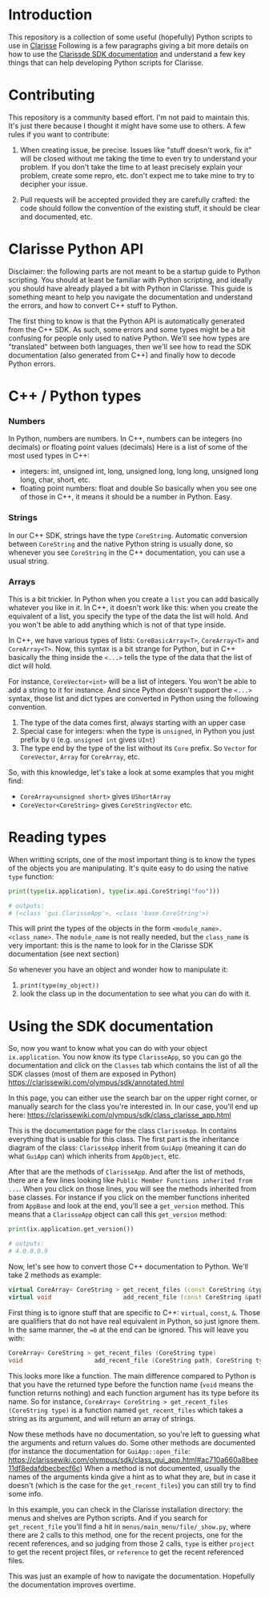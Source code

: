 Introduction
============

This repository is a collection of some useful (hopefully) Python scripts to use in [Clarisse](https://www.isotropix.com/)
Following is a few paragraphs giving a bit more details on how to use the [Clarissde SDK documentation](https://clarissewiki.com/olympus/sdk/index.html)
and understand a few key things that can help developing Python scripts for Clarisse.

Contributing
============

This repository is a community based effort. I'm not paid to maintain this. It's just there because I thought it might have some use
to others. A few rules if you want to contribute:

1. When creating issue, be precise. Issues like "stuff doesn't work, fix it" will be closed without me taking the time to even try to
understand your problem. If you don't take the time to at least precisely explain your problem, create some repro, etc. don't expect
me to take mine to try to decipher your issue.

2. Pull requests will be accepted provided they are carefully crafted: the code should follow the convention of the existing stuff,
it should be clear and documented, etc.

Clarisse Python API
===================

Disclaimer: the following parts are not meant to be a startup guide to Python scripting. You should at least be familiar with Python
scripting, and ideally you should have already played a bit with Python in Clarisse. This guide is something meant to help you navigate
the documentation and understand the errors, and how to convert C++ stuff to Python.

The first thing to know is that the Python API is automatically generated from the C++ SDK. As such, some errors and some types might
be a bit confusing for people only used to native Python. We'll see how types are "translated" between both languages, then we'll see
how to read the SDK documentation (also generated from C++) and finally how to decode Python errors.

C++ / Python types
==================

### Numbers

In Python, numbers are numbers. In C++, numbers can be integers (no decimals) or floating point values (decimals) Here is a list of some
of the most used types in C++:
- integers: int, unsigned int, long, unsigned long, long long, unsigned long long, char, short, etc.
- floating point numbers: float and double
So basically when you see one of those in C++, it means it should be a number in Python. Easy.

### Strings

In our C++ SDK, strings have the type `CoreString`. Automatic conversion between `CoreString` and the native Python string is usually done,
so whenever you see `CoreString` in the C++ documentation, you can use a usual string.

### Arrays

This is a bit trickier. In Python when you create a `list` you can add basically whatever you like in it. In C++, it doesn't work like this:
when you create the equivalent of a list, you specify the type of the data the list will hold. And you won't be able to add anything which is
not of that type inside.

In C++, we have various types of lists: `CoreBasicArray<T>`, `CoreArray<T>` and `CoreArray<T>`. Now, this syntax is a bit strange for Python,
but in C++ basically the thing inside the `<...>` tells the type of the data that the list of dict will hold.

For instance, `CoreVector<int>` will be a list of integers. You won't be able to add a string to it for instance. And since Python doesn't
support the `<...>` syntax, those list and dict types are converted in Python using the following convention.
1. The type of the data comes first, always starting with an upper case
2. Special case for integers: when the type is `unsigned`, in Python you just prefix by `U` (e.g. `unsigned int` gives `UInt`)
3. The type end by the type of the list without its `Core` prefix. So `Vector` for `CoreVector`, `Array` for `CoreArray`, etc.

So, with this knowledge, let's take a look at some examples that you might find:
- `CoreArray<unsigned short>` gives `UShortArray`
- `CoreVector<CoreString>` gives `CoreStringVector`
etc.

Reading types
=============

When writting scripts, one of the most important thing is to know the types of the objects you are manipulating. It's quite easy to do using the
native `type` function:
```python
print(type(ix.application), type(ix.api.CoreString("foo")))

# outputs:
# (<class 'gui.ClarisseApp'>, <class 'base.CoreString'>)
```

This will print the types of the objects in the form `<module_name>.<class_name>`. The `module_name` is not really needed, but the `class_name` is
very important: this is the name to look for in the Clarisse SDK documentation (see next section)

So whenever you have an object and wonder how to manipulate it:
1. `print(type(my_object))`
2. look the class up in the documentation to see what you can do with it.

Using the SDK documentation
===========================

So, now you want to know what you can do with your object `ix.application`. You now know its type `ClarisseApp`, so you can go the documentation
and click on the `Classes` tab which contains the list of all the SDK classes (most of them are exposed in Python)
https://clarissewiki.com/olympus/sdk/annotated.html

In this page, you can either use the search bar on the upper right corner, or manually search for the class you're interested in. In our case,
you'll end up here: https://clarissewiki.com/olympus/sdk/class_clarisse_app.html

This is the documentation page for the class `ClarisseApp`. In contains everything that is usable for this class. The first part is the inheritance
diagram of the class: `ClarisseApp` inherit from `GuiApp` (meaning it can do what `GuiApp` can) which inherits from `AppObject`, etc.

After that are the methods of `ClarisseApp`. And after the list of methods, there are a few lines looking like `Public Member Functions inherited
from ...`. When you click on those lines, you will see the methods inherited from base classes. For instance if you click on the member functions
inherited from `AppBase` and look at the end, you'll see a `get_version` method. This means that a `ClarisseApp` object can call this `get_version`
method:
```python
print(ix.application.get_version())

# outputs:
# 4.0.0.0.9
```

Now, let's see how to convert those C++ documentation to Python. We'll take 2 methods as example:
```cpp
virtual CoreArray< CoreString > get_recent_files (const CoreString &type) const =0
virtual void                    add_recent_file (const CoreString &path, const CoreString &type)=0
```

First thing is to ignore stuff that are specific to C++: `virtual`, `const`, `&`. Those are qualifiers that do not have real equivalent in Python, so
just ignore them. In the same manner, the `=0` at the end can be ignored. This will leave you with:
```cpp
CoreArray< CoreString > get_recent_files (CoreString type)
void                    add_recent_file (CoreString path, CoreString type)
```

This looks more like a function. The main difference compared to Python is that you have the returned type before the function name (`void`
means the function returns nothing) and each function argument has its type before its name. So for instance,
`CoreArray< CoreString > get_recent_files (CoreString type)` is a function named `get_recent_files` which takes a string as its argument, and will return
an array of strings.

Now these methods have no documentation, so you're left to guessing what the arguments and return values do. Some other methods are documented (for
instance the documentation for `GuiApp::open_file`: https://clarissewiki.com/olympus/sdk/class_gui_app.html#ac710a660a8bee11df8edafdbecbecf6c)
When a method is not documented, usually the names of the arguments kinda give a hint as to what they are, but in case it doesn't (which is the
case for the `get_recent_files`) you can still try to find some info.

In this example, you can check in the Clarisse installation directory: the menus and shelves are Python scripts. And if you search for `get_recent_file`
you'll find a hit in `menus/main_menu/file/_show.py`, where there are 2 calls to this method, one for the recent projects, one for the recent references,
and so judging from those 2 calls, `type` is either `project` to get the recent project files, or `reference` to get the recent referenced files.

This was just an example of how to navigate the documentation. Hopefully the documentation improves overtime.
